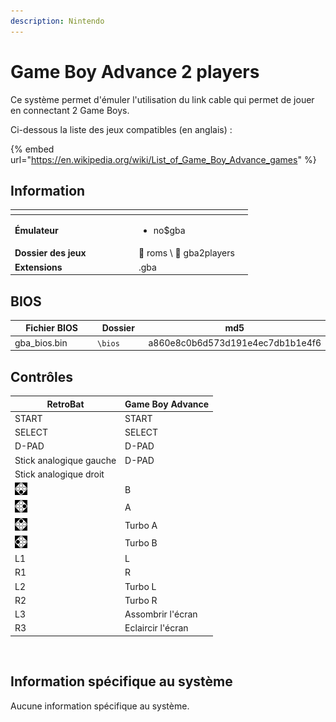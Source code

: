 ```yaml
---
description: Nintendo
---
```


# Game Boy Advance 2 players

Ce système permet d'émuler l'utilisation du link cable qui permet de jouer en connectant 2 Game Boys.

Ci-dessous la liste des jeux compatibles (en anglais) :

{% embed url="https://en.wikipedia.org/wiki/List_of_Game_Boy_Advance_games" %}

## Information

<table data-header-hidden><thead><tr><th width="184"></th><th></th><th data-hidden></th></tr></thead><tbody><tr><td><strong>Émulateur</strong></td><td><ul><li>no$gba</li></ul></td><td></td></tr><tr><td><strong>Dossier des jeux</strong></td><td><span data-gb-custom-inline data-tag="emoji" data-code="1f4c1">📁</span> roms \ <span data-gb-custom-inline data-tag="emoji" data-code="1f4c2">📂</span> gba2players</td><td></td></tr><tr><td><strong>Extensions</strong></td><td>.gba</td><td></td></tr></tbody></table>

## BIOS

<table><thead><tr><th width="187">Fichier BIOS</th><th width="98">Dossier</th><th>md5</th></tr></thead><tbody><tr><td>gba_bios.bin</td><td><code>\bios</code></td><td>a860e8c0b6d573d191e4ec7db1b1e4f6</td></tr></tbody></table>

## Contrôles

| RetroBat                                                                           | Game Boy Advance  |
| ---------------------------------------------------------------------------------- | ----------------- |
| START                                                                              | START             |
| SELECT                                                                             | SELECT            |
| D-PAD                                                                              | D-PAD             |
| Stick analogique gauche                                                            | D-PAD             |
| Stick analogique droit                                                             |                   |
| ![A](<../../../../.gitbook/assets/image (19).png>)                                 | B                 |
| ![B](<../../../../.gitbook/assets/image (6).png>)                                  | A                 |
| <img src="../../../../.gitbook/assets/image (34).png" alt="" data-size="original"> | Turbo A           |
| <img src="../../../../.gitbook/assets/image (32).png" alt="" data-size="line">     | Turbo B           |
| L1                                                                                 | L                 |
| R1                                                                                 | R                 |
| L2                                                                                 | Turbo L           |
| R2                                                                                 | Turbo R           |
| L3                                                                                 | Assombrir l'écran |
| R3                                                                                 | Eclaircir l'écran |

<div align="left">

<figure><img src="https://i.imgur.com/hYkmLg3.png" alt=""><figcaption></figcaption></figure>

</div>

## Information spécifique au système

Aucune information spécifique au système.
